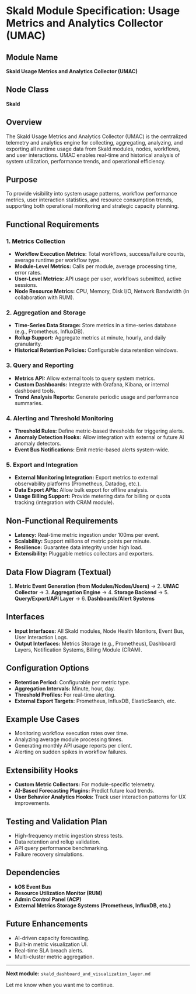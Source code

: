 # Skald Module Specification: Usage Metrics and Analytics Collector (UMAC)

## Module Name
**Skald Usage Metrics and Analytics Collector (UMAC)**

## Node Class
**Skald**

## Overview
The Skald Usage Metrics and Analytics Collector (UMAC) is the centralized telemetry and analytics engine for collecting, aggregating, analyzing, and exporting all runtime usage data from Skald modules, nodes, workflows, and user interactions. UMAC enables real-time and historical analysis of system utilization, performance trends, and operational efficiency.

## Purpose
To provide visibility into system usage patterns, workflow performance metrics, user interaction statistics, and resource consumption trends, supporting both operational monitoring and strategic capacity planning.

## Functional Requirements

### 1. Metrics Collection
- **Workflow Execution Metrics:** Total workflows, success/failure counts, average runtime per workflow type.
- **Module-Level Metrics:** Calls per module, average processing time, error rates.
- **User-Level Metrics:** API usage per user, workflows submitted, active sessions.
- **Node Resource Metrics:** CPU, Memory, Disk I/O, Network Bandwidth (in collaboration with RUM).

### 2. Aggregation and Storage
- **Time-Series Data Storage:** Store metrics in a time-series database (e.g., Prometheus, InfluxDB).
- **Rollup Support:** Aggregate metrics at minute, hourly, and daily granularity.
- **Historical Retention Policies:** Configurable data retention windows.

### 3. Query and Reporting
- **Metrics API:** Allow external tools to query system metrics.
- **Custom Dashboards:** Integrate with Grafana, Kibana, or internal dashboard tools.
- **Trend Analysis Reports:** Generate periodic usage and performance summaries.

### 4. Alerting and Threshold Monitoring
- **Threshold Rules:** Define metric-based thresholds for triggering alerts.
- **Anomaly Detection Hooks:** Allow integration with external or future AI anomaly detectors.
- **Event Bus Notifications:** Emit metric-based alerts system-wide.

### 5. Export and Integration
- **External Monitoring Integration:** Export metrics to external observability platforms (Prometheus, Datadog, etc.).
- **Data Export APIs:** Allow bulk export for offline analysis.
- **Usage Billing Support:** Provide metering data for billing or quota tracking (integration with CRAM module).

## Non-Functional Requirements
- **Latency:** Real-time metric ingestion under 100ms per event.
- **Scalability:** Support millions of metric points per minute.
- **Resilience:** Guarantee data integrity under high load.
- **Extensibility:** Pluggable metrics collectors and exporters.

## Data Flow Diagram (Textual)
1. **Metric Event Generation (from Modules/Nodes/Users)** → 2. **UMAC Collector** → 3. **Aggregation Engine** → 4. **Storage Backend** → 5. **Query/Export/API Layer** → 6. **Dashboards/Alert Systems**

## Interfaces
- **Input Interfaces:** All Skald modules, Node Health Monitors, Event Bus, User Interaction Logs.
- **Output Interfaces:** Metrics Storage (e.g., Prometheus), Dashboard Layers, Notification Systems, Billing Module (CRAM).

## Configuration Options
- **Retention Period:** Configurable per metric type.
- **Aggregation Intervals:** Minute, hour, day.
- **Threshold Profiles:** For real-time alerting.
- **External Export Targets:** Prometheus, InfluxDB, ElasticSearch, etc.

## Example Use Cases
- Monitoring workflow execution rates over time.
- Analyzing average module processing times.
- Generating monthly API usage reports per client.
- Alerting on sudden spikes in workflow failures.

## Extensibility Hooks
- **Custom Metric Collectors:** For module-specific telemetry.
- **AI-Based Forecasting Plugins:** Predict future load trends.
- **User Behavior Analytics Hooks:** Track user interaction patterns for UX improvements.

## Testing and Validation Plan
- High-frequency metric ingestion stress tests.
- Data retention and rollup validation.
- API query performance benchmarking.
- Failure recovery simulations.

## Dependencies
- **kOS Event Bus**
- **Resource Utilization Monitor (RUM)**
- **Admin Control Panel (ACP)**
- **External Metrics Storage Systems (Prometheus, InfluxDB, etc.)**

## Future Enhancements
- AI-driven capacity forecasting.
- Built-in metric visualization UI.
- Real-time SLA breach alerts.
- Multi-cluster metric aggregation.

---

**Next module:** `skald_dashboard_and_visualization_layer.md`

Let me know when you want me to continue.

